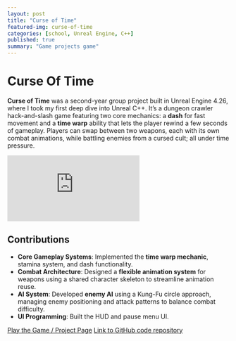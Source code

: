 ```yaml
---
layout: post
title: "Curse of Time"
featured-img: curse-of-time
categories: [school, Unreal Engine, C++]
published: true
summary: "Game projects game"
---
```




# Curse Of Time

**Curse of Time** was a second-year group project built in Unreal Engine 4.26, where I took my first deep dive into Unreal C++. It’s a dungeon crawler hack-and-slash game featuring two core mechanics: a **dash** for fast movement and a **time warp** ability that lets the player rewind a few seconds of gameplay. Players can swap between two weapons, each with its own combat animations, while battling enemies from a cursed cult; all under time pressure.

<div class="video-container">
  <iframe class="responsive-iframe" src="https://www.youtube.com/embed/DrVgxiXsO0s" frameborder="0" allow="accelerometer; autoplay; encrypted-media; gyroscope; picture-in-picture" allowfullscreen></iframe>
</div>

## Contributions
- **Core Gameplay Systems**: Implemented the **time warp mechanic**, stamina system, and dash functionality.
- **Combat Architecture**: Designed a **flexible animation system** for weapons using a shared character skeleton to streamline animation reuse.
- **AI System**: Developed **enemy AI** using a Kung-Fu circle approach, managing enemy positioning and attack patterns to balance combat difficulty.
- **UI Programming**: Built the HUD and pause menu UI.


[Play the Game / Project Page](https://pepijnverhaert.itch.io/group09-game-project)
[Link to GitHub code repository](https://github.com/EnriqueBrosse/CurseOfTime/tree/main/Source/CurseOfTime)
